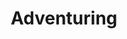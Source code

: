 ---
date created: Monday, December 11th 2023, 5:54:09 pm
date modified: Thursday, December 14th 2023, 12:21:53 am
eleventyNavigation:
  key: Adventuring
layout: base.njk
title: Adventuring
---